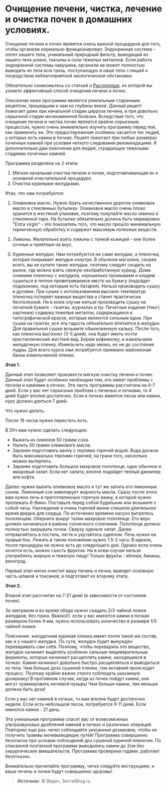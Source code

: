 # Очищение печени, чистка, лечение и очистка почек в домашних условиях.

Очищение печени и почек является очень важной процедурой для того, чтобы организм нормально функционировал. Эндокринная система - оплот нашего тела, уникальный природный фильтр, выводящий из нашего тела шлаки, токсины и соли тяжелых металлов. Если работа эндокринной системы нарушена, организм не может полностью выводить из тела всю грязь, поступающую в наше тело с пищей и посредством неблагоприятной экологической обстановки.

Обязательно ознакомьтесь со статьей о [Расторопше](http://www.secretblog.ru/health/rastoropsha-prirodnoe-ochishhenie.html), из которой вы узнаете эффективный способ очищения печени и почек.

Описанная ниже программа является уникальным старинным рецептом, пришедшим к нам из глубины веков. Данный рецепт помогает даже при начальной стадии цирроза печени, и при довольно серьезной стадии мочекаменной болезни. Вследствие того, что очищение печени и чистка почек является крайне серьезным процессом, нужно очень внимательно изучить программу перед тем, как применить ее. Это предостережение особенно касается тех людей, у которых есть камни в почках. Рецепт помогает при любых размерах почечных камней при условии четкого следования рекомендациям. Я дополнительно дам пояснения для людей, страдающих тяжелыми стадиями почечных камней.

Программа разделена на 2 этапа:

1. Мягкая начальная очистка печени и почек, подготавливающая их к основной очистительной процедуре.
2. Очистка куриными желудками.

Итак, что нам потребуется:

1. Оливковое масло. Нужно брать качественное дорогое оливковое масло в стеклянных бутылках. Оливковое масло очень плохо хранится в жестяной упаковке, поэтому покупайте масло именно в стеклянной таре. На бутылке обязательно должна быть маркировка "Extra virgin" - это показатель того, что масло прошло минимальную термическую обработку и содержит максимум полезных веществ.

2. Лимоны. Желательно взять лимоны с тонкой кожицей - они более сочные и приятные на вкус.

3. Куринные желудки. Нам потребуются не сами желудки, а пленочка, которая покрывает желудок изнутри. В обычном магазине, скорее всего, вы не купите такие желудки, поэтому следует сходить на рынок, где можно взять свежую необработанную курицу. Дома снимаем пленочку с желудков, хорошенько промываем и кладем сушиться в теплое проветриваемое место на бумагу (подойдет подоконник, под которым есть батарея). Нельзя производить сушку в духовке. При сушке с использованием высоких температур пленочка потеряет важные вещества и станет практически бесполезной. Ни в коем случае нельзя производить сушку на печатной бумаге - газетах, журналах и пр. Печатные издания (текст, картинки) содержа тяжелые металлы, содержащиеся в типографической краске, которые являются сильным ядом. При сушке на газетах, вся эта гадость обязательно впитается в желудки. Для правильной сушки возьмите обыкновенную кальку. После того, как пленочка высохнет (3-5 дней), она будет иметь почти кристаллический жесткий вид. Берем кофемолку, и измельчаем желудочную пленку. Измельчить надо мелко, но не до состояния пудры. Для всего курса нам потребуется примерно майонезная банка измельченной пленки.

**Этап 1.**

Данный этап позволяет произвести мягкую очистку печени и почек. Данный этап будет особенно необходим тем, кто имеет проблемы с песком и камнями в почках. Эта часть программы рассчитана на 4-7 дней. Если у вас нет серьезных проблем с печенью и почками, то 4 дней будет вполне достаточно. Если в почках имеется песок или камни, курс должен длиться 7 дней.

Что нужно делать.

После 16 часов нужно перестать есть.

В 20ч вам нужно сделать следующее:

- Выжать из лимонов 50 грамм сока.
- Налить 50 грамм оливкового масла.
- Заранее подготовить ванну с терпимо горячей водой. Вода должна быть максимально терпимо горячей, на грани того, насколько можно вытерпеть.
- Заранее подготовить большое махровое полотенце, одно обычное и махровый халат. Если нет халата, вполне подойдет теплый джемпер или кофта.

Далее: нужно выпить оливковое масло и тут же запить его лимонным соком. Лимонный сок нивелирует жирность масла. Сразу после этого вам нужно лечь в приготовленную горячую ванну, в которой нужно пролежать 6-8мин. Поставьте перед собой будильник или возьмите с собой часы. Нахождение в очень горячей ванне слишком длительное время вредно для сердца. По истечению времени насухо вытретесь полотенцем. Оберните вокруг талии махровое полотенце. Его верх должен начинаться в районе солнечного сплетения. Полотенце должно полностью закрывать почки. Сверху оденьте халат. Далее отправляйтесь в постель, лягте и укутайтесь одеялом. Лечь нужно на правый бок. Лежать в таком положении нужно 1.5-2 часа. В идеале, после процедуры не нужно есть до следующего дня. Однако если очень хочется есть, можно съесть фруктов. Ни в коем случае нельзя употреблять жирную и тяжелую пищу! Только фрукты - яблоки, бананы, виноград.

Первый этап мягко очистит вашу печень и почки, выведет основную часть шлаков и токсинов, и подготовит ко второму этапу.

**Этап 2.**

Второй этап рассчитан на 7-21 дней (в зависимости от состояния почек).

За завтраком и во время обеда нужно съедать 2/3 чайной ложки желудков, без горки. Важно(!): если у вас имеются камни в почках размером более 4 мм, нужно использовать количество в размере 1/3 чайной ложки.

Пояснение: желудочная куриная пленка имеет почти такой же состав, как и у нашего желудка. По сути, желудок будет вынужден переваривать сам себя. Поэтому, чтобы переварить это вещество, желудок начинает выделять особенно сильные пищеварительные ферменты, которые начинают расщеплять камни, находящиеся в почках. Камни начинают довольно быстро расщепляться и выводиться из тела. Чем больше доза сушеной пленки, тем активней происходит процесс. Поэтому крайне важно строго соблюдать указанную дозировку! В противном случае, когда из почек пойдут камни, они могут травмировать мочевой пузырь! Чем больше камни, тем меньше должна быть доза!

Если у вас нет камней в почках, то вам вполне будет достаточно недели. Если есть небольшой песок, потребуется 9-11 дней. Если имеются камни - 21 день.

Эта уникальная программа спасет вас от всевозможных ультразвуковых дроблений камней в почках и различных операций. Повторяю еще раз: четко соблюдайте указанные дозировки, чтобы не получить травмы мочевыводящих путей! Программа совершенно безопасна при условии соблюдений доз сушеной куриной пленочки. По описанной поэтапной программе выводились камни до 2см без хирургических вмешательств. Программа проверена годами, работает безотказно.

Внимательно прочитайте программу, четко следуйте инструкциям, и ваши печень и почки будут совершенно здоровы!

> **Источник**: © Ведич, SecretBlog.ru
